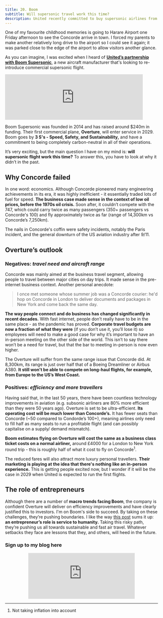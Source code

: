 ```yaml
---
title: 20. Boom
subtitle: Will supersonic travel work this time?
description: United recently committed to buy supersonic airlines from Boom Supersonic. Will supersonic travel work this time?
---
```

One of my favourite childhood memories is going to Harare Airport one Friday afternoon to see the Concorde arrive in town. I forced my parents to make another relatively long drive to the airport so I could see it again; it was parked close to the edge of the airport to allow visitors another glance.

As you can imagine, I was excited when I heard of __[United’s partnership with Boom Supersonic](https://boomsupersonic.com/united)__, a new aircraft manufacturer that's looking to re-introduce commercial supersonic flight.

<iframe width="90%" src="https://www.youtube.com/embed/GoSNLQ5NGoc" style="margin: 0 auto; dislay: block;" title="YouTube video player" frameborder="0" allow="accelerometer; autoplay; clipboard-write; encrypted-media; gyroscope; picture-in-picture" allowfullscreen></iframe>

Boom Supersonic was founded in 2014 and has raised around $240m in funding. Their first commercial plane, __Overture__, will enter service in 2029. Boom goes by __3 S's - Speed, Safety, and Sustainability,__ and have a commitment to being completely carbon-neutral in all of their operations.

It’s very exciting, but the main question I have on my mind is: __will supersonic flight work this time?__ To answer this, you have to look at why it didn’t in the past.

## Why Concorde failed
In one word: economics. Although Concorde pioneered many engineering achievements in its era, it was highly inefficient - it essentially traded lots of fuel for speed. __The business case made sense in the context of low oil prices, before the 1970s oil crisis.__ Soon after, it couldn’t compete with the 747, which could carry twice as many passengers (350+ passengers vs Concorde's 100) and fly approximately twice as far (range of 14,300km vs Concorde’s 7,250km).

The nails in Concorde's coffin were safety incidents, notably the Paris incident, and the general downturn of the US aviation industry after 9/11.

## Overture’s outlook
### Negatives: *travel need and aircraft range*
Concorde was mainly aimed at the business travel segment, allowing people to travel between major cities on day trips. It made sense in the pre-internet business context. Another personal anecdote:

>I once met someone whose summer job was a Concorde courier: he'd hop on Concorde in London to deliver documents and packages in New York and come back the same day.

__The way people connect and do business has changed significantly in recent decades.__ With fast internet, people don’t really have to be in the same place - as the pandemic has proved. __Corporate travel budgets are now a fraction of what they were__ (if you don’t use it, you’ll lose it) so employees will need to make a good case for why it’s important to have an in-person meeting on the other side of the world. This isn’t to say there won’t be a need for travel, but that the bar to meeting in-person is now even higher.

The Overture will suffer from the same range issue that Concorde did. At 8,300km, its range is just over half that of a Boeing Dreamliner or Airbus A380. __It still won't be able to compete on long-haul flights, for example, from Europe to the US’s West Coast.__

### Positives: *efficiency and more travellers*
Having said that, in the last 50 years, there have been countless technology improvements in aviation (e.g. subsonic airliners are 80% more efficient than they were 50 years ago). Overture is set to be ultra-efficient. __Its operating cost will be much lower than Concorde’s.__ It has fewer seats than Concorde (~50 compared to Condorde’s 100+), meaning airlines only need to fill half as many seats to run a profitable flight (and can possibly capitalise on a supply/ demand mismatch).

__Boom estimates flying on Overture will cost the same as a business class ticket costs on a normal airliner,__ around £4000 for a London to New York round trip - this is roughly half of what it cost to fly on Concorde<sup>1</sup>.

The reduced fares will also attract more luxury personal travellers. __Their marketing is playing at the idea that there's nothing like an in-person experience.__ This is getting people excited now, but I wonder if it will be the case in 2029 when United is expected to run the first flights.

## The role of entrepreneurs
Although there are a number of __macro trends facing Boom__, the company is confident Overture will deliver on efficiency improvements and have clearly justified this to investors. I'm on Boom's side to succeed. By taking on these challenges, they’re pushing boundaries. I like the way [this post](https://www.imranmahmud.com/writing/why-entrepreneurship-matters-the-meanings-of-success-and-failure-and-making-sense-of-risk) sums it up: __an entrepreneur’s role is service to humanity.__ Taking this risky path, they’re pushing us all towards sustainable and fast air travel. Whatever setbacks they face are lessons that they, and others, will heed in the future.

### Sign up to my blog here
<div
  style="text-align:center;width:100%;">
<iframe src="https://taariq.substack.com/embed" width="350" height="150" style="border:1px solid #EEE; background:white; margin: 0 auto; dislay: block;" frameborder="0" scrolling="no"></iframe>

</div>

-----
1. Not taking inflation into account

